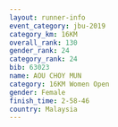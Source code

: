 ```yaml
---
layout: runner-info 
event_category: jbu-2019 
category_km: 16KM  
overall_rank: 130
gender_rank: 24
category_rank: 24
bib: 63023
name: AOU CHOY MUN
category: 16KM Women Open
gender: Female
finish_time: 2-58-46
country: Malaysia
---
```

